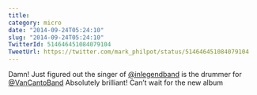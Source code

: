 ```yaml
---
title: 
category: micro
date: "2014-09-24T05:24:10"
slug: "2014-09-24T05:24:10"
TwitterId: 514646451084079104
TweetUrl: https://twitter.com/mark_philpot/status/514646451084079104
---
```


Damn! Just figured out the singer of
[@inlegendband](https://twitter.com/inlegendband) is the drummer for
[@VanCantoBand](https://twitter.com/VanCantoBand) Absolutely brilliant! Can’t
wait for the new album
